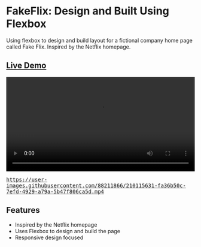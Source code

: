 # FakeFlix: Design and Built Using Flexbox
Using flexbox to design and build layout for a fictional company home page called Fake Flix. Inspired by the Netflix homepage.

## <a href="https://daryldelrosario.github.io/company-home-page/">Live Demo</a>   

<kbd><video src="./mp4/live-demo.mp4" controls width="100%"></kbd> 

<kbd>https://user-images.githubusercontent.com/88211866/210115631-fa36b50c-7efd-4929-a79a-5b47f806ca5d.mp4</kbd>

## Features
* Inspired by the Netflix homepage
* Uses Flexbox to design and build the page
* Responsive design focused